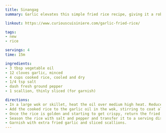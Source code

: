 ```yaml
---
title: Sinangag
summary: Garlic elevates this simple fried rice recipe, giving it a robust flavor that makes it a great side dish

linkout: https://www.curiouscuisiniere.com/garlic-fried-rice/

tags:
- new
- rice

servings: 4
time: 15m

ingredients:
- 3 tbsp vegetable oil
- 12 cloves garlic, minced
- 4 cups cooked rice, cooled and dry
- 1/4 tsp salt
- dash fresh ground pepper
- 1 scallion, thinly sliced (for garnish)

directions:
- In a large wok or skillet, heat the oil over medium high heat. Reduce the heat to medium and add the minced garlic. Stir fry the garlic for 2-3 minutes, until it turns a light golden color. Carefully remove the garlic from the pan, leaving the garlic-infused oil behind. Drain the fried garlic on paper towels until cool.
- Add the cooked rice to the garlic oil in the wok, stirring to coat all the grains with oil. Spread the rice out in the wok, covering as much surface area of the hot pan as possible. Let the rice cook, undisturbed, for 3-5 min. Stir the rice well, then spread it out again and cook, undisturbed for 3-5 min more. Continue this process until the rice is cooked to your liking.
- Once the rice is golden and starting to get crispy, return the fried garlic to the pan (saving some for garnish, if desired).
- Season the rice with salt and pepper and transfer it to a serving dish.
- Garnish with extra fried garlic and sliced scallions.
---
```

